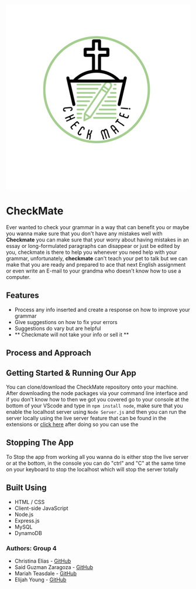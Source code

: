 ![Logo](/image/Check%20Mate!-1.png)

# CheckMate

Ever wanted to check your grammar in a way that can benefit you or maybe you wanna make sure that you don't have any mistakes well with **Checkmate** you can make sure that your worry about having mistakes in an essay or long-formulated paragraphs can disappear or just be edited by you, checkmate is there to help you whenever you need help with your grammar, unfortunately, **checkmate** can't teach your pet to talk but we can make that you are ready and prepared to ace that next English assignment or even write an E-mail to your grandma who doesn't know how to use a computer.

## Features

- Process any info inserted and create a response on how to improve your grammar
- Give suggestions on how to fix your errors
- Suggestions do vary but are helpful
- ** Checkmate will not take your info or sell it **
<!-- Short description of what the project is. -->

## Process and Approach

<!-- Write some stuff here ...  -->

## Getting Started & Running Our App

You can clone/download the CheckMate repository onto your machine. After downloading the node packages via your command line interface and if you don't know how to then we got you covered go to your console at the bottom of your VScode and type in `npm install node`, make sure that you enable the localhost server using `Node Server.js` and then you can run the server locally using the live server feature that can be found in the extensions or [click here](https://marketplace.visualstudio.com/items?itemName=ritwickdey.LiveServer) after doing so you can use the

## Stopping The App

To Stop the app from working all you wanna do is either stop the live server or at the bottom, in the console you can do "ctrl" and "C" at the same time on your keyboard to stop the localhost which will stop the server totally

## Built Using

- HTML / CSS
- Client-side JavaScript
- Node.js
- Express.js
- MySQL
- DynamoDB

### Authors: Group 4

- Christina Elias - [GitHub](https://github.com/eliaschristina4)
- Said Guzman Zaragoza - [GitHub](https://github.com/Said-Guzman)
- Mariah Teasdale - [GitHub](https://github.com/MMTeasdale)
- Elijah Young - [GitHub](https://github.com/ElijahMYoung)
